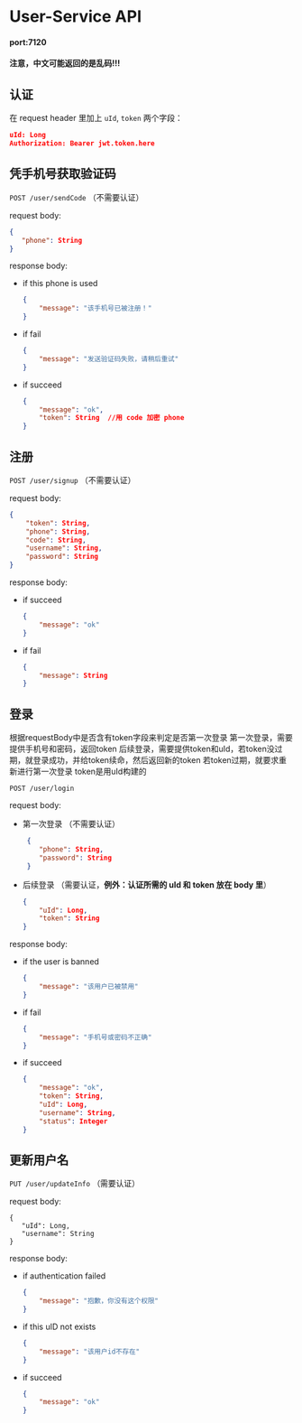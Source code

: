 # User-Service API
#### port:7120
**注意，中文可能返回的是乱码!!!**

## 认证

在 request header 里加上 `uId`, `token` 两个字段：

```json
uId: Long
Authorization: Bearer jwt.token.here
```

## 凭手机号获取验证码

`POST /user/sendCode` （不需要认证）

request body:


 ```json
 {
    "phone": String
 }
 ```
response body:

+ if this phone is used

  ```json
  {
      "message": "该手机号已被注册！"
  }
  ```

+ if fail

  ````json
  {
      "message": "发送验证码失败，请稍后重试"
  }
  ````

+ if succeed

  ```json
  {
      "message": "ok",
      "token": String  //用 code 加密 phone
  }
  ```

## 注册

`POST /user/signup` （不需要认证）

request body:


```json
{
    "token": String,
    "phone": String,
    "code": String,
    "username": String,
    "password": String
}
```
response body:

+ if succeed

  ```json
  {
      "message": "ok"
  }
  ```

+ if fail

  ```json
  {
      "message": String
  }
  ```

## 登录

根据requestBody中是否含有token字段来判定是否第一次登录
第一次登录，需要提供手机号和密码，返回token
后续登录，需要提供token和uId，若token没过期，就登录成功，并给token续命，然后返回新的token
若token过期，就要求重新进行第一次登录
token是用uId构建的

`POST /user/login` 

request body:

+ 第一次登录 （不需要认证）

  ```json
   {
      "phone": String,
      "password": String
   }
  ```

+ 后续登录 （需要认证，**例外：认证所需的 uId 和 token 放在 body 里**）

  ```json
  {
      "uId": Long,
      "token": String
  }
  ```

response body:

+ if the user is banned

  ```json
  {
      "message": "该用户已被禁用"
  }
  ```

+ if fail

  ```json
  {
      "message": "手机号或密码不正确"
  }
  ```

+ if succeed

  ```json
  {
      "message": "ok",
      "token": String,
      "uId": Long,
      "username": String,
      "status": Integer
  }
  ```

## 更新用户名

`PUT /user/updateInfo` （需要认证）

request body:


 ```
 {
    "uId": Long,
    "username": String
 }
 ```
response body:

+ if authentication failed

  ```json
  {
      "message": "抱歉，你没有这个权限"
  }
  ```

+ if this uID not exists

  ```json
  {
      "message": "该用户id不存在"
  }
  ```

+ if succeed

  ```json
  {
      "message": "ok"
  }
  ```

  